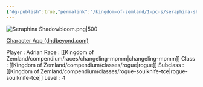 ```yaml
---
{"dg-publish":true,"permalink":"/kingdom-of-zemland/1-pc-s/seraphina-shadowbloom/"}
---
```




![Seraphina Shadowbloom.png|500](/img/user/Kingdom%20of%20Zemland/z_Attachments/Seraphina%20Shadowbloom.png)

[Character App (dndbeyond.com)](https://www.dndbeyond.com/characters/117566050)

Player : Adrian
Race : [[Kingdom of Zemland/compendium/races/changeling-mpmm\|changeling-mpmm]] 
Class : [[Kingdom of Zemland/compendium/classes/rogue\|rogue]] 
Subclass : [[Kingdom of Zemland/compendium/classes/rogue-soulknife-tce\|rogue-soulknife-tce]] 
Level : 4
